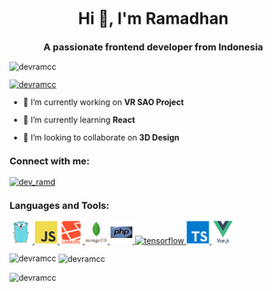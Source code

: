 <h1 align="center">Hi 👋, I'm Ramadhan</h1>
<h3 align="center">A passionate frontend developer from Indonesia</h3>

<p align="left"> <img src="https://komarev.com/ghpvc/?username=devramcc&label=Profile%20views&color=0e75b6&style=flat" alt="devramcc" /> </p>

<p align="left"> <a href="https://github.com/ryo-ma/github-profile-trophy"><img src="https://github-profile-trophy.vercel.app/?username=devramcc" alt="devramcc" /></a> </p>

- 🔭 I’m currently working on **VR SAO Project**

- 🌱 I’m currently learning **React**

- 👯 I’m looking to collaborate on **3D Design**

<h3 align="left">Connect with me:</h3>
<p align="left">
<a href="https://instagram.com/dev_ramd" target="blank"><img align="center" src="https://raw.githubusercontent.com/rahuldkjain/github-profile-readme-generator/master/src/images/icons/Social/instagram.svg" alt="dev_ramd" height="30" width="40" /></a>
</p>

<h3 align="left">Languages and Tools:</h3>
<p align="left"> <a href="https://golang.org" target="_blank" rel="noreferrer"> <img src="https://raw.githubusercontent.com/devicons/devicon/master/icons/go/go-original.svg" alt="go" width="40" height="40"/> </a> <a href="https://developer.mozilla.org/en-US/docs/Web/JavaScript" target="_blank" rel="noreferrer"> <img src="https://raw.githubusercontent.com/devicons/devicon/master/icons/javascript/javascript-original.svg" alt="javascript" width="40" height="40"/> </a> <a href="https://laravel.com/" target="_blank" rel="noreferrer"> <img src="https://raw.githubusercontent.com/devicons/devicon/master/icons/laravel/laravel-plain-wordmark.svg" alt="laravel" width="40" height="40"/> </a> <a href="https://www.mongodb.com/" target="_blank" rel="noreferrer"> <img src="https://raw.githubusercontent.com/devicons/devicon/master/icons/mongodb/mongodb-original-wordmark.svg" alt="mongodb" width="40" height="40"/> </a> <a href="https://www.php.net" target="_blank" rel="noreferrer"> <img src="https://raw.githubusercontent.com/devicons/devicon/master/icons/php/php-original.svg" alt="php" width="40" height="40"/> </a> <a href="https://www.tensorflow.org" target="_blank" rel="noreferrer"> <img src="https://www.vectorlogo.zone/logos/tensorflow/tensorflow-icon.svg" alt="tensorflow" width="40" height="40"/> </a> <a href="https://www.typescriptlang.org/" target="_blank" rel="noreferrer"> <img src="https://raw.githubusercontent.com/devicons/devicon/master/icons/typescript/typescript-original.svg" alt="typescript" width="40" height="40"/> </a> <a href="https://vuejs.org/" target="_blank" rel="noreferrer"> <img src="https://raw.githubusercontent.com/devicons/devicon/master/icons/vuejs/vuejs-original-wordmark.svg" alt="vuejs" width="40" height="40"/> </a> </p>

<p><img align="left" src="https://github-readme-stats.vercel.app/api/top-langs?username=devramcc&show_icons=true&locale=en&layout=compact" alt="devramcc" /></p>

<p>&nbsp;<img align="center" src="https://github-readme-stats.vercel.app/api?username=devramcc&show_icons=true&locale=en" alt="devramcc" /></p>

<p><img align="center" src="https://github-readme-streak-stats.herokuapp.com/?user=devramcc&" alt="devramcc" /></p>
